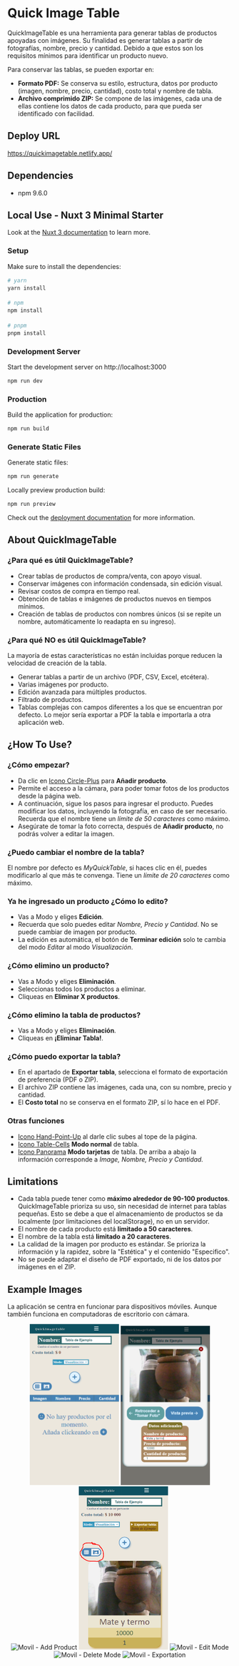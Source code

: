 # Quick Image Table
QuickImageTable es una herramienta para generar tablas de productos apoyadas con imágenes.
Su finalidad es generar tablas a partir de fotografías, nombre, precio y cantidad. Debido a que estos son los requisitos mínimos para identificar un producto nuevo.

Para conservar las tablas, se pueden exportar en:
* **Formato PDF:** Se conserva su estilo, estructura, datos por producto (imagen, nombre, precio, cantidad), costo total y nombre de tabla.
* **Archivo comprimido ZIP:** Se compone de las imágenes, cada una de ellas contiene los datos de cada producto, para que pueda ser identificado con facilidad.

## Deploy URL
https://quickimagetable.netlify.app/

## Dependencies
* npm 9.6.0

## Local Use - Nuxt 3 Minimal Starter
Look at the [Nuxt 3 documentation](https://nuxt.com/docs/getting-started/introduction) to learn more.

### Setup

Make sure to install the dependencies:

```bash
# yarn
yarn install

# npm
npm install

# pnpm
pnpm install
```

### Development Server

Start the development server on http://localhost:3000

```bash
npm run dev
```

### Production

Build the application for production:

```bash
npm run build
```

### Generate Static Files

Generate static files:

```bash
npm run generate
```

Locally preview production build:

```bash
npm run preview
```

Check out the [deployment documentation](https://nuxt.com/docs/getting-started/deployment) for more information.

## About QuickImageTable
### ¿Para qué es útil QuickImageTable?
* Crear tablas de productos de compra/venta, con apoyo visual.
* Conservar imágenes con información condensada, sin edición visual.
* Revisar costos de compra en tiempo real.
* Obtención de tablas e imágenes de productos nuevos en tiempos mínimos.
* Creación de tablas de productos con nombres únicos (si se repite un nombre, automáticamente lo readapta en su ingreso).

### ¿Para qué NO es útil QuickImageTable?
La mayoría de estas características no están incluidas porque reducen la velocidad de creación de la tabla.
* Generar tablas a partir de un archivo (PDF, CSV, Excel, etcétera).
* Varias imágenes por producto.
* Edición avanzada para múltiples productos.
* Filtrado de productos.
* Tablas complejas con campos diferentes a los que se encuentran por defecto. Lo mejor sería exportar a PDF la tabla e importarla a otra aplicación web.

## ¿How To Use?
### ¿Cómo empezar?
* Da clic en [Icono Circle-Plus](https://fontawesome.com/icons/circle-plus?f=classic&s=regular) para **Añadir producto**.
* Permite el acceso a la cámara, para poder tomar fotos de los productos desde la página web.
* A continuación, sigue los pasos para ingresar el producto. Puedes modificar los datos, incluyendo la fotografía, en caso de ser necesario. Recuerda que el nombre tiene un _límite de 50 caracteres_ como máximo.
* Asegúrate de tomar la foto correcta, después de **Añadir producto**, no podrás volver a editar la imagen.

### ¿Puedo cambiar el nombre de la tabla?
El nombre por defecto es _MyQuickTable_, si haces clic en él, puedes modificarlo al que más te convenga. Tiene un _límite de 20 caracteres_ como máximo.

### Ya he ingresado un producto ¿Cómo lo edito?
* Vas a Modo y eliges **Edición**.
* Recuerda que solo puedes editar _Nombre, Precio y Cantidad_. No se puede cambiar de imagen por producto.
* La edición es automática, el botón de **Terminar edición** solo te cambia del modo _Editar_ al modo _Visualización_.

### ¿Cómo elimino un producto?
* Vas a Modo y eliges **Eliminación**.
* Seleccionas todos los productos a eliminar.
* Cliqueas en **Eliminar X productos**.

### ¿Cómo elimino la tabla de productos?
* Vas a Modo y eliges **Eliminación**.
* Cliqueas en **¡Eliminar Tabla!**.

### ¿Cómo puedo exportar la tabla?
* En el apartado de **Exportar tabla**, selecciona el formato de exportación de preferencia (PDF o ZIP).
* El archivo ZIP contiene las imágenes, cada una, con su nombre, precio y cantidad.
* El **Costo total** no se conserva en el formato ZIP, sí lo hace en el PDF.

### Otras funciones
* [Icono Hand-Point-Up](https://fontawesome.com/icons/hand-point-up?f=classic&s=solid) al darle clic subes al tope de la página.
* [Icono Table-Cells](https://fontawesome.com/icons/table-cells?f=classic&s=regular) **Modo normal** de tabla.
* [Icono Panorama](https://fontawesome.com/icons/panorama?f=classic&s=solid) **Modo tarjetas** de tabla. De arriba a abajo la información corresponde a _Image, Nombre, Precio y Cantidad._

## Limitations
* Cada tabla puede tener como **máximo alrededor de 90-100 productos**. QuickImageTable prioriza su uso, sin necesidad de internet para tablas pequeñas. Esto se debe a que el almacenamiento de productos se da localmente (por limitaciones del localStorage), no en un servidor.
* El nombre de cada producto está **limitado a 50 caracteres**.
* El nombre de la tabla está **limitado a 20 caracteres**.
* La calidad de la imagen por producto es estándar. Se prioriza la información y la rapidez, sobre la "Estética" y el contenido "Especifico".
* No se puede adaptar el diseño de PDF exportado, ni de los datos por imágenes en el ZIP.

## Example Images
La aplicación se centra en funcionar para dispositivos móviles. Aunque también funciona en computadoras de escritorio con cámara.
<p float="left" align="middle">
  <img src="https://raw.githubusercontent.com/carlosmperilla/Quick-Image-Table/main/Example%20Images/Mobile/0%20-%20Inicio.PNG" alt="Movil - Index" width="200"/>
  <img src="https://raw.githubusercontent.com/carlosmperilla/Quick-Image-Table/main/Example%20Images/Mobile/1%20-%20Detalles.PNG" alt="Movil - Details" width="200"/>
  <img src="https://raw.githubusercontent.com/carlosmperilla/Quick-Image-Table/main/Example%20Images/Mobile/3%20-%20Producto%20A%C3%B1adido.PNG" alt="Movil - Add Product" width="200"/>
  <img src="https://raw.githubusercontent.com/carlosmperilla/Quick-Image-Table/main/Example%20Images/Mobile/4%20-%20Cambio%20de%20modo%20vista.PNG" alt="Movil - Change Visual Mode" width="200"/>
  <img src="https://github.com/carlosmperilla/Quick-Image-Table/blob/main/Example%20Images/Mobile/5%20-%20Modo%20edici%C3%B3n.PNG" alt="Movil - Edit Mode" width="200"/>
  <img src="https://raw.githubusercontent.com/carlosmperilla/Quick-Image-Table/main/Example%20Images/Mobile/6%20-%20Modo%20eliminaci%C3%B3n.PNG" alt="Movil - Delete Mode" width="200"/>
  <img src="https://raw.githubusercontent.com/carlosmperilla/Quick-Image-Table/main/Example%20Images/Mobile/7%20-%20Exportaci%C3%B3n.PNG" alt="Movil - Exportation" width="200"/>
</p>

